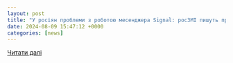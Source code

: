 ```yaml
---
layout: post
title: "У росіян проблеми з роботою месенджера Signal: росЗМІ пишуть про блокування | Економічна правда"
date: 2024-08-09 15:47:12 +0000
categories: [news]
---
```


[Читати далі](http://www.epravda.com.ua/news/2024/08/9/717825/)
